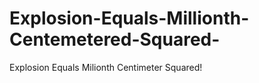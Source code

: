 Explosion-Equals-Millionth-Centemetered-Squared-
================================================

Explosion Equals Milionth Centimeter Squared!
